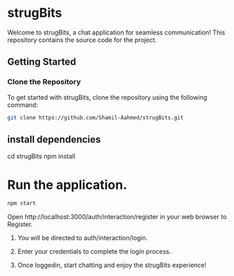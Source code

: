 # strugBits

Welcome to strugBits, a chat application for seamless communication! This repository contains the source code for the project.

## Getting Started

### Clone the Repository

To get started with strugBits, clone the repository using the following command:
```bash
git clone https://github.com/Shamil-Aahmed/strugBits.git
```

## install dependencies
cd strugBits
npm install

# Run the application.
```bash
npm start
```

Open http://localhost:3000/auth/interaction/register in your web browser to Register.

1. You will be directed to auth/interaction/login.

2. Enter your credentials to complete the login process.

3. Once loggedin, start chatting and enjoy the strugBits experience!





